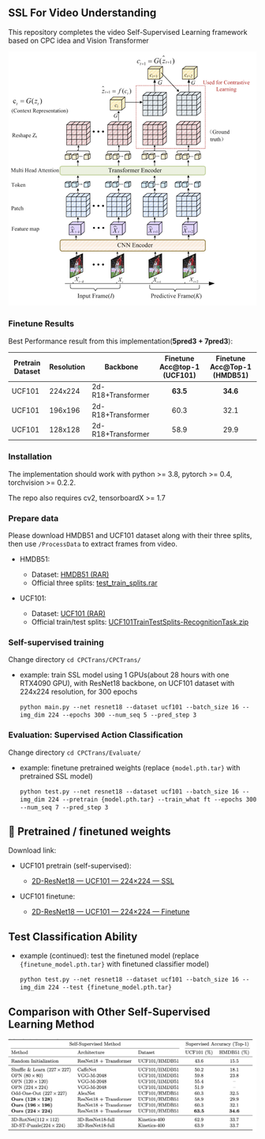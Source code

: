## SSL For Video Understanding

This repository completes the video Self-Supervised Learning framework based on CPC idea and Vision Transformer
<p align="center">
  <img src="Arch.png" alt="Architecture" width="600">
</p>


### Finetune Results

Best Performance result from this implementation(**5pred3 + 7pred3**):

| Pretrain Dataset| Resolution | Backbone | Finetune Acc@top-1 (UCF101) | Finetune Acc@Top-1 (HMDB51) |
|----|----|----|----|----|
|UCF101|224x224|2d-R18+Transformer| **<div align="center">63.5</div>** |**<div align="center">34.6</div>**|
|UCF101|196x196|2d-R18+Transformer| <div align="center">60.3</div> |<div align="center">32.1</div>|
|UCF101|128x128|2d-R18+Transformer| <div align="center">58.9</div> |<div align="center">29.9</div>|


### Installation

The implementation should work with python >= 3.8, pytorch >= 0.4, torchvision >= 0.2.2. 

The repo also requires cv2, tensorboardX >= 1.7

### Prepare data

Please download HMDB51 and UCF101 dataset along with their three splits, then use `/ProcessData` to extract frames from video.

- HMDB51:
  - Dataset: [HMDB51 (RAR)](https://serre-lab.clps.brown.edu/wp-content/uploads/2013/10/hmdb51_org.rar)
  - Official three splits: [test_train_splits.rar](https://serre-lab.clps.brown.edu/wp-content/uploads/2013/10/test_train_splits.rar)

- UCF101:
  - Dataset: [UCF101 (RAR)](https://www.crcv.ucf.edu/data/UCF101/UCF101.rar)
  - Official train/test splits: [UCF101TrainTestSplits-RecognitionTask.zip](https://www.crcv.ucf.edu/data/UCF101/UCF101TrainTestSplits-RecognitionTask.zip)

### Self-supervised training

Change directory `cd CPCTrans/CPCTrans/`

* example: train SSL model using 1 GPUs(about 28 hours with one RTX4090 GPU), with ResNet18 backbone, on UCF101 dataset with 224x224 resolution, for 300 epochs
  ```
  python main.py --net resnet18 --dataset ucf101 --batch_size 16 --img_dim 224 --epochs 300 --num_seq 5 --pred_step 3
  ```

### Evaluation: Supervised Action Classification

Change directory `cd CPCTrans/Evaluate/`

* example: finetune pretrained weights (replace `{model.pth.tar}` with pretrained SSL model)
  ```
  python test.py --net resnet18 --dataset ucf101 --batch_size 16 --img_dim 224 --pretrain {model.pth.tar} --train_what ft --epochs 300 --num_seq 7 --pred_step 3
  ```

## 🔗 Pretrained / finetuned weights

Download link:

- UCF101 pretrain (self-supervised):
  - [2D-ResNet18 — UCF101 — 224×224 — SSL](https://drive.google.com/file/d/1XHIbSzbMaVXcBn86Qu5LbIKo2edzOphN/view?usp=drive_link)

- UCF101 finetune:
  - [2D-ResNet18 — UCF101 — 224×224 — Finetune](https://drive.google.com/file/d/1htAxdKIYCJhSM4QVbhM-eH0uG9-Ry3sz/view?usp=drive_link)

## Test Classification Ability
* example (continued): test the finetuned model (replace `{finetune_model.pth.tar}` with finetuned classifier model)
  ```
  python test.py --net resnet18 --dataset ucf101 --batch_size 16 --img_dim 224 --test {finetune_model.pth.tar}
  ```
## Comparison with Other Self-Supervised Learning Method
<p align="center">
  <img src="Comparison.png" alt="Architecture" width="600">
</p>




